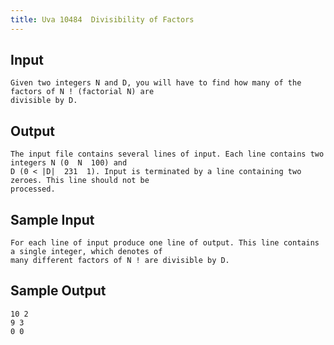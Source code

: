 ```yaml
---
title: Uva 10484  Divisibility of Factors
---
```



## Input

```
Given two integers N and D, you will have to find how many of the factors of N ! (factorial N) are
divisible by D.
```

## Output

```
The input file contains several lines of input. Each line contains two integers N (0  N  100) and
D (0 < |D|  231  1). Input is terminated by a line containing two zeroes. This line should not be
processed.

```

## Sample Input

```
For each line of input produce one line of output. This line contains a single integer, which denotes of
many different factors of N ! are divisible by D.

```

## Sample Output

```
10 2
9 3
0 0

```
